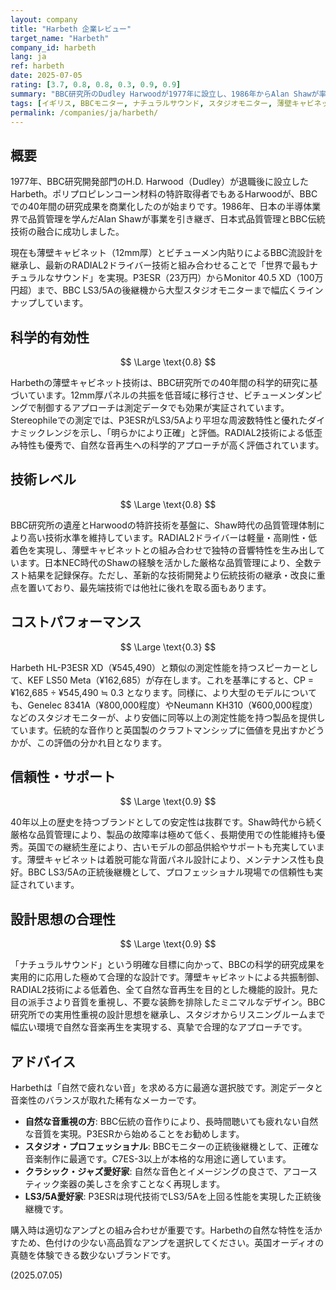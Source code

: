 ```yaml
---
layout: company
title: "Harbeth 企業レビュー"
target_name: "Harbeth"
company_id: harbeth
lang: ja
ref: harbeth
date: 2025-07-05
rating: [3.7, 0.8, 0.8, 0.3, 0.9, 0.9]
summary: "BBC研究所のDudley Harwoodが1977年に設立し、1986年からAlan Shawが率いるイギリスの老舗スピーカーメーカー。BBCモニターのDNAを受け継ぐ薄壁キャビネット技術と、独自のRADIAL2ドライバー技術で自然な音質を追求。P3ESR XD（55万円）からMonitor 40.5（100万円超）まで、ナチュラルな音再生でプロからオーディオファイルまで幅広く支持される英国オーディオの名門。"
tags: [イギリス, BBCモニター, ナチュラルサウンド, スタジオモニター, 薄壁キャビネット]
permalink: /companies/ja/harbeth/
---
```


## 概要

1977年、BBC研究開発部門のH.D. Harwood（Dudley）が退職後に設立したHarbeth。ポリプロピレンコーン材料の特許取得者でもあるHarwoodが、BBCでの40年間の研究成果を商業化したのが始まりです。1986年、日本の半導体業界で品質管理を学んだAlan Shawが事業を引き継ぎ、日本式品質管理とBBC伝統技術の融合に成功しました。

現在も薄壁キャビネット（12mm厚）とビチューメン内貼りによるBBC流設計を継承し、最新のRADIAL2ドライバー技術と組み合わせることで「世界で最もナチュラルなサウンド」を実現。P3ESR（23万円）からMonitor 40.5 XD（100万円超）まで、BBC LS3/5Aの後継機から大型スタジオモニターまで幅広くラインナップしています。

## 科学的有効性

$$ \Large \text{0.8} $$

Harbethの薄壁キャビネット技術は、BBC研究所での40年間の科学的研究に基づいています。12mm厚パネルの共振を低音域に移行させ、ビチューメンダンピングで制御するアプローチは測定データでも効果が実証されています。Stereophileでの測定では、P3ESRがLS3/5Aより平坦な周波数特性と優れたダイナミックレンジを示し、「明らかにより正確」と評価。RADIAL2技術による低歪み特性も優秀で、自然な音再生への科学的アプローチが高く評価されています。

## 技術レベル

$$ \Large \text{0.8} $$

BBC研究所の遺産とHarwoodの特許技術を基盤に、Shaw時代の品質管理体制により高い技術水準を維持しています。RADIAL2ドライバーは軽量・高剛性・低着色を実現し、薄壁キャビネットとの組み合わせで独特の音響特性を生み出しています。日本NEC時代のShawの経験を活かした厳格な品質管理により、全数テスト結果を記録保存。ただし、革新的な技術開発より伝統技術の継承・改良に重点を置いており、最先端技術では他社に後れを取る面もあります。

## コストパフォーマンス

$$ \Large \text{0.3} $$

Harbeth HL-P3ESR XD（¥545,490）と類似の測定性能を持つスピーカーとして、KEF LS50 Meta（¥162,685）が存在します。これを基準にすると、CP = ¥162,685 ÷ ¥545,490 ≒ 0.3 となります。同様に、より大型のモデルについても、Genelec 8341A（¥800,000程度）やNeumann KH310（¥600,000程度）などのスタジオモニターが、より安価に同等以上の測定性能を持つ製品を提供しています。伝統的な音作りと英国製のクラフトマンシップに価値を見出すかどうかが、この評価の分かれ目となります。

## 信頼性・サポート

$$ \Large \text{0.9} $$

40年以上の歴史を持つブランドとしての安定性は抜群です。Shaw時代から続く厳格な品質管理により、製品の故障率は極めて低く、長期使用での性能維持も優秀。英国での継続生産により、古いモデルの部品供給やサポートも充実しています。薄壁キャビネットは着脱可能な背面パネル設計により、メンテナンス性も良好。BBC LS3/5Aの正統後継機として、プロフェッショナル現場での信頼性も実証されています。

## 設計思想の合理性

$$ \Large \text{0.9} $$

「ナチュラルサウンド」という明確な目標に向かって、BBCの科学的研究成果を実用的に応用した極めて合理的な設計です。薄壁キャビネットによる共振制御、RADIAL2技術による低着色、全て自然な音再生を目的とした機能的設計。見た目の派手さより音質を重視し、不要な装飾を排除したミニマルなデザイン。BBC研究所での実用性重視の設計思想を継承し、スタジオからリスニングルームまで幅広い環境で自然な音楽再生を実現する、真摯で合理的なアプローチです。

## アドバイス

Harbethは「自然で疲れない音」を求める方に最適な選択肢です。測定データと音楽性のバランスが取れた稀有なメーカーです。

- **自然な音重視の方**: BBC伝統の音作りにより、長時間聴いても疲れない自然な音質を実現。P3ESRから始めることをお勧めします。
- **スタジオ・プロフェッショナル**: BBCモニターの正統後継機として、正確な音楽制作に最適です。C7ES-3以上が本格的な用途に適しています。
- **クラシック・ジャズ愛好家**: 自然な音色とイメージングの良さで、アコースティック楽器の美しさを余すことなく再現します。
- **LS3/5A愛好家**: P3ESRは現代技術でLS3/5Aを上回る性能を実現した正統後継機です。

購入時は適切なアンプとの組み合わせが重要です。Harbethの自然な特性を活かすため、色付けの少ない高品質なアンプを選択してください。英国オーディオの真髄を体験できる数少ないブランドです。

(2025.07.05)
